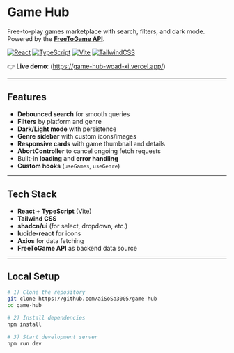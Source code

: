 #  Game Hub

Free-to-play games marketplace with search, filters, and dark mode.  
Powered by the **[FreeToGame API](https://www.freetogame.com/api/)**.

[![React](https://img.shields.io/badge/React-18-61DAFB?logo=react&logoColor=000)](#)
[![TypeScript](https://img.shields.io/badge/TypeScript-5-3178C6?logo=typescript&logoColor=fff)](#)
[![Vite](https://img.shields.io/badge/Vite-5-646CFF?logo=vite&logoColor=fff)](#)
[![TailwindCSS](https://img.shields.io/badge/Tailwind-3-06B6D4?logo=tailwindcss&logoColor=fff)](#)

👉 **Live demo**: (https://game-hub-woad-xi.vercel.app/)

---

##  Features

-  **Debounced search** for smooth queries  
-  **Filters** by platform and genre  
-  **Dark/Light mode** with persistence  
-  **Genre sidebar** with custom icons/images  
-  **Responsive cards** with game thumbnail and details  
-  **AbortController** to cancel ongoing fetch requests  
-  Built-in **loading** and **error handling**  
-  **Custom hooks** (`useGames`, `useGenre`)  

---


## Tech Stack

- **React + TypeScript** (Vite)
- **Tailwind CSS**
- **shadcn/ui** (for select, dropdown, etc.)
- **lucide-react** for icons
- **Axios** for data fetching
- **FreeToGame API** as backend data source

---

##  Local Setup

```bash
# 1) Clone the repository
git clone https://github.com/aiSoSa3005/game-hub
cd game-hub

# 2) Install dependencies
npm install

# 3) Start development server
npm run dev
